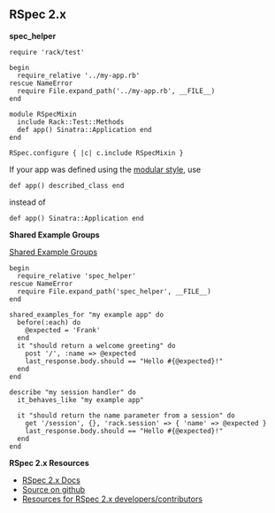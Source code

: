 RSpec 2.x
---------

**spec_helper**

    require 'rack/test'

    begin 
      require_relative '../my-app.rb'
    rescue NameError
      require File.expand_path('../my-app.rb', __FILE__)
    end

    module RSpecMixin
      include Rack::Test::Methods
      def app() Sinatra::Application end
    end

    RSpec.configure { |c| c.include RSpecMixin }

If your app was defined using the [modular style](http://www.sinatrarb.com/intro.html#Sinatra::Base%20-%20Middleware,%20Libraries,%20and%20Modular%20Apps), use

    def app() described_class end

instead of

    def app() Sinatra::Application end

**Shared Example Groups**

[Shared Example Groups](http://relishapp.com/rspec/rspec-core/v/2-3/dir/example-groups/shared-example-group)

    begin 
      require_relative 'spec_helper'
    rescue NameError
      require File.expand_path('spec_helper', __FILE__)
    end

    shared_examples_for "my example app" do
      before(:each) do
        @expected = 'Frank'
      end
      it "should return a welcome greeting" do
        post '/', :name => @expected 
        last_response.body.should == "Hello #{@expected}!"
      end
    end

    describe "my session handler" do
      it_behaves_like "my example app"

      it "should return the name parameter from a session" do
        get '/session', {}, 'rack.session' => { 'name' => @expected }
        last_response.body.should == "Hello #{@expected}!" 
      end
    end

**RSpec 2.x Resources**

*   [RSpec 2.x Docs](http://relishapp.com/rspec)
*   [Source on github](https://github.com/rspec/rspec)
*   [Resources for RSpec 2.x developers/contributors](https://github.com/rspec/rspec-dev)


